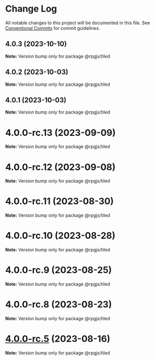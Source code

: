 # Change Log

All notable changes to this project will be documented in this file.
See [Conventional Commits](https://conventionalcommits.org) for commit guidelines.

## 4.0.3 (2023-10-10)

**Note:** Version bump only for package @rpgjs/tiled





## 4.0.2 (2023-10-03)

**Note:** Version bump only for package @rpgjs/tiled





## 4.0.1 (2023-10-03)

**Note:** Version bump only for package @rpgjs/tiled





# 4.0.0-rc.13 (2023-09-09)

**Note:** Version bump only for package @rpgjs/tiled





# 4.0.0-rc.12 (2023-09-08)

**Note:** Version bump only for package @rpgjs/tiled





# 4.0.0-rc.11 (2023-08-30)

**Note:** Version bump only for package @rpgjs/tiled





# 4.0.0-rc.10 (2023-08-28)

**Note:** Version bump only for package @rpgjs/tiled





# 4.0.0-rc.9 (2023-08-25)

**Note:** Version bump only for package @rpgjs/tiled





# 4.0.0-rc.8 (2023-08-23)

**Note:** Version bump only for package @rpgjs/tiled





# [4.0.0-rc.5](https://github.com/RSamaium/RPG-JS/compare/v4.0.0-rc.4...v4.0.0-rc.5) (2023-08-16)

**Note:** Version bump only for package @rpgjs/tiled
